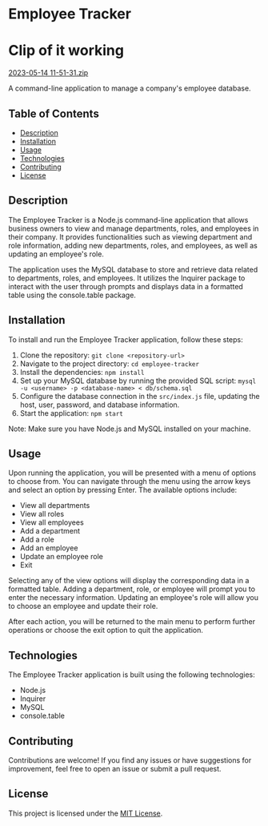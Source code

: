 
# Employee Tracker


# Clip of it working
[2023-05-14 11-51-31.zip](https://github.com/kylecoding1/MYSQL2.0/files/11472719/2023-05-14.11-51-31.zip)


A command-line application to manage a company's employee database.

## Table of Contents

- [Description](#description)
- [Installation](#installation)
- [Usage](#usage)
- [Technologies](#technologies)
- [Contributing](#contributing)
- [License](#license)

## Description

The Employee Tracker is a Node.js command-line application that allows business owners to view and manage departments, roles, and employees in their company. It provides functionalities such as viewing department and role information, adding new departments, roles, and employees, as well as updating an employee's role.

The application uses the MySQL database to store and retrieve data related to departments, roles, and employees. It utilizes the Inquirer package to interact with the user through prompts and displays data in a formatted table using the console.table package.

## Installation

To install and run the Employee Tracker application, follow these steps:

1. Clone the repository: `git clone <repository-url>`
2. Navigate to the project directory: `cd employee-tracker`
3. Install the dependencies: `npm install`
4. Set up your MySQL database by running the provided SQL script: `mysql -u <username> -p <database-name> < db/schema.sql`
5. Configure the database connection in the `src/index.js` file, updating the host, user, password, and database information.
6. Start the application: `npm start`

Note: Make sure you have Node.js and MySQL installed on your machine.

## Usage

Upon running the application, you will be presented with a menu of options to choose from. You can navigate through the menu using the arrow keys and select an option by pressing Enter. The available options include:

- View all departments
- View all roles
- View all employees
- Add a department
- Add a role
- Add an employee
- Update an employee role
- Exit

Selecting any of the view options will display the corresponding data in a formatted table. Adding a department, role, or employee will prompt you to enter the necessary information. Updating an employee's role will allow you to choose an employee and update their role.

After each action, you will be returned to the main menu to perform further operations or choose the exit option to quit the application.

## Technologies

The Employee Tracker application is built using the following technologies:

- Node.js
- Inquirer
- MySQL
- console.table

## Contributing

Contributions are welcome! If you find any issues or have suggestions for improvement, feel free to open an issue or submit a pull request.

## License

This project is licensed under the [MIT License](LICENSE).

